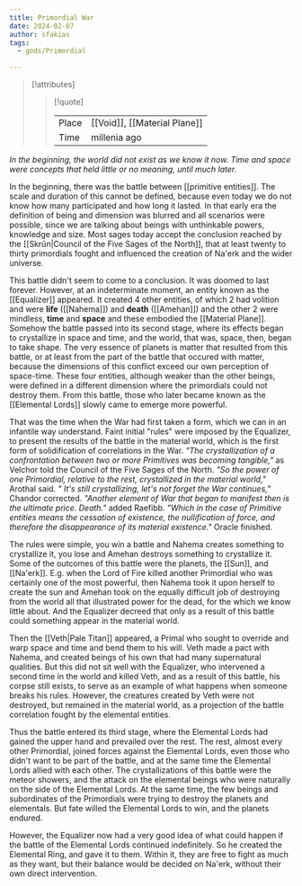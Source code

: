 ```yaml
---
title: Primordial War
date: 2024-02-07
author: sfakias
tags:
  - gods/Primordial

---
```

> [!attributes]
> 
> > [!quote]
> >
> > | | |
> > | --- | --- |
> > | Place | [[Void]], [[Material Plane]] |
> > | Time | millenia ago |

*In the beginning, the world did not exist as we know it now. Time and space were concepts that held little or no meaning, until much later.*

In the beginning, there was the battle between [[primitive entities]]. The scale and duration of this cannot be defined, because even today we do not know how many participated and how long it lasted. In that early era the definition of being and dimension was blurred and all scenarios were possible, since we are talking about beings with unthinkable powers, knowledge and size. Most sages today accept the conclusion reached by the [[Skrûn|Council of the Five Sages of the North]], that at least twenty to thirty primordials fought and influenced the creation of Na'erk and the wider universe.

This battle didn't seem to come to a conclusion. It was doomed to last forever. However, at an indeterminate moment, an entity known as the [[Equalizer]] appeared. It created 4 other entities, of which 2 had volition and were **life** ([[Nahema]]) and **death** ([[Amehan]]) and the other 2 were mindless, **time** and **space** and these embodied the [[Material Plane]]. Somehow the battle passed into its second stage, where its effects began to crystallize in space and time, and the world, that was, space, then, began to take shape. The very essence of planets is matter that resulted from this battle, or at least from the part of the battle that occured with matter, because the dimensions of this conflict exceed our own perception of space-time. These four entities, although weaker than the other beings, were defined in a different dimension where the primordials could not destroy them. From this battle, those who later became known as the [[Elemental Lords]] slowly came to emerge more powerful.

That was the time when the War had first taken a form, which we can in an infantile way understand. Faint initial "rules" were imposed by the Equalizer, to present the results of the battle in the material world, which is the first form of solidification of correlations in the War.
*"The crystallization of a confrontation between two or more Primitives was becoming tangible,"* as Velchor told the Council of the Five Sages of the North.
*"So the power of one Primordial, relative to the rest, crystallized in the material world,"* Arothal said.
*" It's still crystallizing, let's not forget the War continues,"* Chandor corrected.
*"Another element of War that began to manifest then is the ultimate price. Death."* added Raefibb.
*"Which in the case of Primitive entities means the cessation of existence, the nullification of force, and therefore the disappearance of its material existence."* Oracle finished.

The rules were simple, you win a battle and Nahema creates something to crystallize it, you lose and Amehan destroys something to crystallize it. Some of the outcomes of this battle were the planets, the [[Sun]], and [[Na'erk]]. E.g. when the Lord of Fire killed another Primordial who was certainly one of the most powerful, then Nahema took it upon herself to create the sun and Amehan took on the equally difficult job of destroying from the world all that illustrated power for the dead, for the which we know little about. And the Equalizer decreed that only as a result of this battle could something appear in the material world.

Then the [[Veth|Pale Titan]] appeared, a Primal who sought to override and warp space and time and bend them to his will. Veth made a pact with Nahema, and created beings of his own that had many supernatural qualities. But this did not sit well with the Equalizer, who intervened a second time in the world and killed Veth, and as a result of this battle, his corpse still exists, to serve as an example of what happens when someone breaks his rules. However, the creatures created by Veth were not destroyed, but remained in the material world, as a projection of the battle correlation fought by the elemental entities.

Thus the battle entered its third stage, where the Elemental Lords had gained the upper hand and prevailed over the rest. The rest, almost every other Primordial, joined forces against the Elemental Lords, even those who didn't want to be part of the battle, and at the same time the Elemental Lords allied with each other. The crystallizations of this battle were the meteor showers, and the attack on the elemental beings who were naturally on the side of the Elemental Lords. At the same time, the few beings and subordinates of the Primordials were trying to destroy the planets and elementals. But fate willed the Elemental Lords to win, and the planets endured.

However, the Equalizer now had a very good idea of what could happen if the battle of the Elemental Lords continued indefinitely. So he created the Elemental Ring, and gave it to them. Within it, they are free to fight as much as they want, but their balance would be decided on Na'erk, without their own direct intervention.